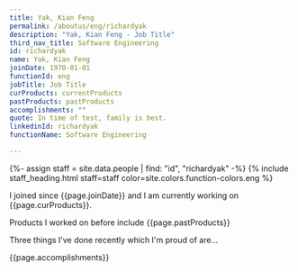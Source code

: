 ```yaml
---
title: Yak, Kian Feng
permalink: /aboutus/eng/richardyak
description: "Yak, Kian Feng - Job Title"
third_nav_title: Software Engineering
id: richardyak
name: Yak, Kian Feng
joinDate: 1970-01-01
functionId: eng
jobTitle: Job Title
curProducts: currentProducts
pastProducts: pastProducts
accomplishments: ""
quote: In time of test, family is best.
linkedinId: richardyak
functionName: Software Engineering

---
```


{%- assign staff = site.data.people | find: "id", "richardyak" -%}
{% include staff_heading.html staff=staff color=site.colors.function-colors.eng %}

<p>I joined since {{page.joinDate}} and I am currently working on {{page.curProducts}}.</p>

<p>Products I worked on before include {{page.pastProducts}}</p>

<p>Three things I've done recently which I'm proud of are...</p>
{{page.accomplishments}}
